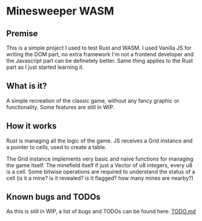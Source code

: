 # Minesweeper WASM

## Premise

This is a simple project I used to test Rust and WASM. I used Vanilla JS for writing the DOM part, no extra framework
I'm not a frontend developer and the Javascript part can be definetely better. Same thing applies to the Rust part as I just started learning it.

## What is it?

A simple recreation of the classic game, without any fancy graphic or functionality. Some features are still in WIP.

## How it works

Rust is managing all the logic of the game. JS receives a Grid instance and a pointer to cells, used to create a table.

The Grid instance implements very basic and naive functions for managing the game itself. The minefield itself if just a Vector of u8 integers, every u8 is a cell. Some bitwise operations are required to understand the status of a cell (is it a mine? is it revealed? is it flagged? how many mines are nearby?)

## Known bugs and TODOs

As this is still in WIP, a list of bugs and TODOs can be found here: [TODO.md](TODO.md)
